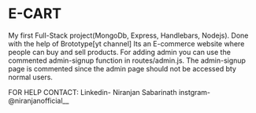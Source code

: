 # E-CART
My first Full-Stack project(MongoDb, Express, Handlebars, Nodejs).
Done with the help of Brototype[yt channel]
Its an E-commerce website where people can buy and sell products.
For adding admin you can use the commented admin-signup function in routes/admin.js.
The admin-signup page is commented since the admin page should not be accessed bty normal users.

FOR HELP CONTACT:
             Linkedin- Niranjan Sabarinath
             instgram- @niranjanofficial__
